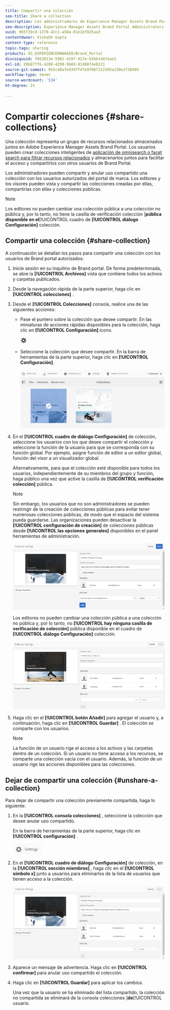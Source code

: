 ```yaml
---
title: Compartir una colección
seo-title: Share a collection
description: Los administradores de Experience Manager Assets Brand Portal pueden compartir y dejar de compartir una colección o una colección inteligente con usuarios autorizados. Los editores pueden vista y compartir únicamente las colecciones creadas por ellas, compartirlas con ellas y colecciones públicas.
seo-description: Experience Manager Assets Brand Portal Administrators can share and unshare a collection or a smart collection with authorized users. Editors can view and share only the collections created by them, shared with them, and public collections.
uuid: 965f39cd-1378-42c1-a58a-01e1bf825aa3
contentOwner: Vishabh Gupta
content-type: reference
topic-tags: sharing
products: SG_EXPERIENCEMANAGER/Brand_Portal
discoiquuid: f053013e-5981-419f-927e-b5bb1d47eae2
exl-id: 29b877f6-4200-4299-9b8d-81d88f4e8221
source-git-commit: 955cd8afe939ff47e9f08f312505e230e2f38495
workflow-type: tm+mt
source-wordcount: '534'
ht-degree: 1%

---
```


# Compartir colecciones {#share-collections}

Una colección representa un grupo de recursos relacionados almacenados juntos en Adobe Experience Manager Assets Brand Portal. Los usuarios pueden crear colecciones inteligentes de [aplicación de omnisearch o facet search para filtrar recursos relacionados](brand-portal-searching.md) y almacenarlos juntos para facilitar el acceso y compartirlos con otros usuarios de Brand Portal.

Los administradores pueden compartir y anular uso compartido una colección con los usuarios autorizados del portal de marca. Los editores y los visores pueden vista y compartir las colecciones creadas por ellas, compartirlas con ellas y colecciones públicas.

>[!NOTE]
>
>Los editores no pueden cambiar una colección pública a una colección no pública y, por lo tanto, no tiene la casilla de verificación colección ]**pública disponible en el**[!UICONTROL  cuadro de **[!UICONTROL diálogo Configuración]** colección.

## Compartir una colección {#share-collection}

A continuación se detallan los pasos para compartir una colección con los usuarios de Brand portal autorizados:

1. Inicie sesión en su inquilino de Brand portal. De forma predeterminada, se abre la **[!UICONTROL Archivos]** vista que contiene todos los activos y carpetas publicados.

1. Desde la navegación rápida de la parte superior, haga clic en **[!UICONTROL colecciones]** .

1. Desde el **[!UICONTROL Colecciones]** consola, realice una de las siguientes acciones:

   * Pase el puntero sobre la colección que desee compartir. En las miniaturas de acciones rápidas disponibles para la colección, haga clic en **[!UICONTROL Configuración]** icono.

      ![](assets/settings-icon.png)

   * Seleccione la colección que desee compartir. En la barra de herramientas de la parte superior, haga clic en **[!UICONTROL Configuración]**.

      ![](assets/collection-console.png)

1. En el **[!UICONTROL cuadro de diálogo Configuración]** de colección, seleccione los usuarios con los que desee compartir el colección y seleccione la función de la usuario para que se corresponda con su función global. Por ejemplo, asigne función de editor a un editor global, función del visor a un visualizador global.

   Alternativamente, para que el colección esté disponible para todos los usuarios, independientemente de su miembros del grupo y función, haga público una vez que active la casilla de **[!UICONTROL verificación colección]** pública.

   >[!NOTE]
   >
   >Sin embargo, los usuarios que no son administradores se pueden restringir de la creación de colecciones públicas para evitar tener numerosas colecciones públicas, de modo que el espacio del sistema pueda guardarse. Las organizaciones pueden desactivar la **[!UICONTROL configuración de creación]** de colecciones públicas desde **[!UICONTROL las opciones generales]** disponibles en el panel herramientas de administración.

   ![](assets/collection_sharingadduser.png)

   Los editores no pueden cambiar una colección pública a una colección no pública y, por lo tanto, no **[!UICONTROL hay ninguna casilla de verificación de colección]** pública disponible en el cuadro de **[!UICONTROL diálogo Configuración]** colección.

   ![](assets/collection-setting-editor.png)

1. Haga clic en el **[!UICONTROL botón Añadir]** para agregar el usuario y, a continuación, haga clic en **[!UICONTROL Guardar]** . El colección se comparte con los usuarios.

   >[!NOTE]
   >
   >La función de un usuario rige el acceso a los activos y las carpetas dentro de un colección. Si un usuario no tiene acceso a los recursos, se comparte una colección vacía con el usuario. Además, la función de un usuario rige las acciones disponibles para las colecciones.

## Dejar de compartir una colección {#unshare-a-collection}

Para dejar de compartir una colección previamente compartida, haga lo siguiente:

1. En la **[!UICONTROL consola colecciones]** , seleccione la colección que desee anular uso compartido.

   En la barra de herramientas de la parte superior, haga clic en **[!UICONTROL configuración]** .

   ![](assets/collection_settings.png)

1. En el **[!UICONTROL cuadro de diálogo Configuración]** de colección, en la **[!UICONTROL sección miembros]** , haga clic en el **[!UICONTROL símbolo x]** junto a usuarios para eliminarlos de la lista de usuarios que tienen acceso a la colección.

   ![](assets/unshare_collection.png)

1. Aparece un mensaje de advertencia. Haga clic en **[!UICONTROL confirmar]** para anular uso compartido el colección.

1. Haga clic en **[!UICONTROL Guardar]** para aplicar los cambios.

   Una vez que la usuario se ha eliminado del lista compartido, la colección no compartida se eliminará de la consola colecciones ]**de**[!UICONTROL  usuario.

<!--
1. Click the overlay icon on the left, and choose **[!UICONTROL Navigation]**.

   ![](assets/contenttree-1.png)

1. From the siderail on the left, click **[!UICONTROL Collections]**.

   ![](assets/access_collections.png)

1. From the **[!UICONTROL Collections]** console, do one of the following:

    * Hover the pointer over the collection you want to share. From the quick action thumbnails available for the collection, click the **[!UICONTROL Settings]** icon.

   ![](assets/settings_thumbnail.png)

    * Select the collection you want to share. From the toolbar at the top, click **[!UICONTROL Settings]**.
    
   ![](assets/collection-sharing.png)

1. In the [!UICONTROL Collection Settings] dialog box, select the users or groups with whom you want to share the collection and select the role for a user or a group to match their global role. For example, assign the Editor role to a global editor, the Viewer role to a global viewer.

   Alternatively, to make the collection available to all users irrespective of their group membership and role, make it public by selecting the **[!UICONTROL Public Collection]** check-box.

   >[!NOTE]
   >
   >However, non-admin users can be restricted from creating public collections, to avoid having numerous public collections so that system space can be saved. Organizations can disable the **[!UICONTROL Allow public collections creation]** configuration from [!UICONTROL General] settings available in admin tools panel.

   ![](assets/collection_sharingadduser.png)

   Editors cannot change a public collection to a non-public collection and, therefore, do not have **[!UICONTROL Public Collection]** check-box available in **[!UICONTROL Collection Settings]** dialog.

   ![](assets/collection-setting-editor.png)

1. Select **[!UICONTROL Add]**, and then **[!UICONTROL Save]**. The collection is shared with the chosen users.

   >[!NOTE]
   >
   >A user's role governs access to the assets and folders inside a collection. If a user does not have access to assets, an empty collection is shared with the user. Also, a user's role governs the actions available for collections.

## Unshare a collection {#unshare-a-collection}

To unshare a previously shared collection, do the following:

1. From the **[!UICONTROL Collections]** console, select the collection you want to unshare.

   In the toolbar, click **[!UICONTROL Settings]**.

   ![](assets/collection_settings.png)

1. On the **[!UICONTROL Collection Settings]** dialog box, under **[!UICONTROL Members]**, click the **[!UICONTROL x]** symbol next to users or groups to remove them from the list of users you shared the collection with.

   ![](assets/unshare_collection.png)

1. In the warning message box, click **[!UICONTROL Confirm]** to confirm unshare.

   Click **[!UICONTROL Save]**.

1. Log in to Brand Portal with the credentials of the user you removed from the shared list. The collection is removed from the **[!UICONTROL Collections]** console.
-->
